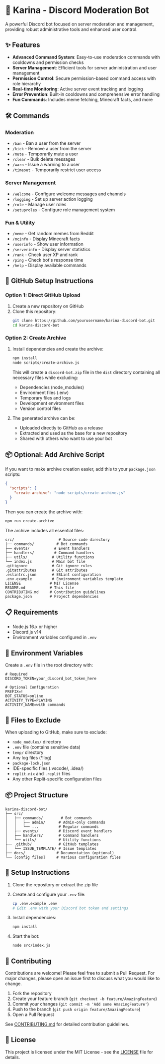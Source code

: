 # 🤖 Karina - Discord Moderation Bot

A powerful Discord bot focused on server moderation and management, providing robust administrative tools and enhanced user control.

## ✨ Features

- **Advanced Command System**: Easy-to-use moderation commands with cooldowns and permission checks
- **Server Management**: Efficient tools for server administration and user management
- **Permission Control**: Secure permission-based command access with role hierarchy
- **Real-time Monitoring**: Active server event tracking and logging
- **Error Prevention**: Built-in cooldowns and comprehensive error handling
- **Fun Commands**: Includes meme fetching, Minecraft facts, and more

## 🛠️ Commands

### Moderation
- `/ban` - Ban a user from the server
- `/kick` - Remove a user from the server
- `/mute` - Temporarily mute a user
- `/clear` - Bulk delete messages
- `/warn` - Issue a warning to a user
- `/timeout` - Temporarily restrict user access

### Server Management
- `/welcome` - Configure welcome messages and channels
- `/logging` - Set up server action logging
- `/role` - Manage user roles
- `/setuproles` - Configure role management system

### Fun & Utility
- `/meme` - Get random memes from Reddit
- `/mcinfo` - Display Minecraft facts
- `/userinfo` - Show user information
- `/serverinfo` - Display server statistics
- `/rank` - Check user XP and rank
- `/ping` - Check bot's response time
- `/help` - Display available commands

## 🚀 GitHub Setup Instructions

### Option 1: Direct GitHub Upload

1. Create a new repository on GitHub
2. Clone this repository:
   ```bash
   git clone https://github.com/yourusername/karina-discord-bot.git
   cd karina-discord-bot
   ```

### Option 2: Create Archive

1. Install dependencies and create the archive:
   ```bash
   npm install
   node scripts/create-archive.js
   ```
   This will create a `discord-bot.zip` file in the `dist` directory containing all necessary files while excluding:
   - Dependencies (node_modules)
   - Environment files (.env)
   - Temporary files and logs
   - Development environment files
   - Version control files

2. The generated archive can be:
   - Uploaded directly to GitHub as a release
   - Extracted and used as the base for a new repository
   - Shared with others who want to use your bot

## 📦 Optional: Add Archive Script

If you want to make archive creation easier, add this to your `package.json` scripts:
```json
{
  "scripts": {
    "create-archive": "node scripts/create-archive.js"
  }
}
```

Then you can create the archive with:
```bash
npm run create-archive
```

The archive includes all essential files:
```
src/                    # Source code directory
├── commands/          # Bot commands
├── events/           # Event handlers
├── handlers/         # Command handlers
├── utils/           # Utility functions
└── index.js         # Main bot file
.gitignore           # Git ignore rules
.gitattributes       # Git attributes
.eslintrc.json       # ESLint configuration
.env.example         # Environment variables template
LICENSE             # MIT License
README.md           # This file
CONTRIBUTING.md     # Contribution guidelines
package.json        # Project dependencies
```

## 📋 Requirements

- Node.js 16.x or higher
- Discord.js v14
- Environment variables configured in `.env`

## 🔐 Environment Variables

Create a `.env` file in the root directory with:

```env
# Required
DISCORD_TOKEN=your_discord_bot_token_here

# Optional Configuration
PREFIX=!
BOT_STATUS=online
ACTIVITY_TYPE=PLAYING
ACTIVITY_NAME=with commands
```

## 🚫 Files to Exclude

When uploading to GitHub, make sure to exclude:
- `node_modules/` directory
- `.env` file (contains sensitive data)
- `temp/` directory
- Any log files (*.log)
- `package-lock.json`
- IDE-specific files (.vscode/, .idea/)
- `replit.nix` and `.replit` files
- Any other Replit-specific configuration files

## 📦 Project Structure
```
karina-discord-bot/
├── src/
│   ├── commands/        # Bot commands
│   │   ├── admin/      # Admin-only commands
│   │   └── ...         # Regular commands
│   ├── events/         # Discord event handlers
│   ├── handlers/       # Command handlers
│   └── utils/          # Utility functions
├── .github/            # GitHub templates
│   └── ISSUE_TEMPLATE/ # Issue templates
├── docs/              # Documentation (optional)
└── [config files]     # Various configuration files
```

## 🔄 Setup Instructions

1. Clone the repository or extract the zip file
2. Create and configure your `.env` file:
   ```bash
   cp .env.example .env
   # Edit .env with your Discord bot token and settings
   ```

3. Install dependencies:
   ```bash
   npm install
   ```

4. Start the bot:
   ```bash
   node src/index.js
   ```

## 🤝 Contributing

Contributions are welcome! Please feel free to submit a Pull Request. For major changes, please open an issue first to discuss what you would like to change.

1. Fork the repository
2. Create your feature branch (`git checkout -b feature/AmazingFeature`)
3. Commit your changes (`git commit -m 'Add some AmazingFeature'`)
4. Push to the branch (`git push origin feature/AmazingFeature`)
5. Open a Pull Request

See [CONTRIBUTING.md](CONTRIBUTING.md) for detailed contribution guidelines.

## 📝 License

This project is licensed under the MIT License - see the [LICENSE](LICENSE) file for details.